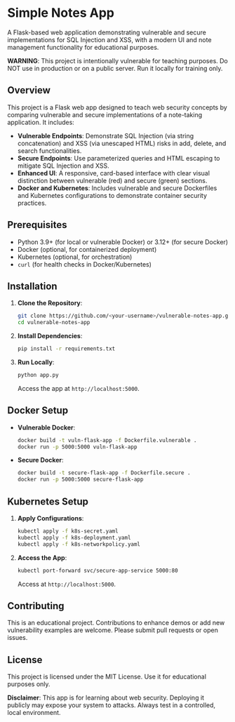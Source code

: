 # Simple Notes App

A Flask-based web application demonstrating vulnerable and secure implementations for SQL Injection and XSS, with a modern UI and note management functionality for educational purposes.

**WARNING**: This project is intentionally vulnerable for teaching purposes. Do NOT use in production or on a public server. Run it locally for training only.

## Overview

This project is a Flask web app designed to teach web security concepts by comparing vulnerable and secure implementations of a note-taking application. It includes:

- **Vulnerable Endpoints**: Demonstrate SQL Injection (via string concatenation) and XSS (via unescaped HTML) risks in add, delete, and search functionalities.
- **Secure Endpoints**: Use parameterized queries and HTML escaping to mitigate SQL Injection and XSS.
- **Enhanced UI**: A responsive, card-based interface with clear visual distinction between vulnerable (red) and secure (green) sections.
- **Docker and Kubernetes**: Includes vulnerable and secure Dockerfiles and Kubernetes configurations to demonstrate container security practices.

## Prerequisites

- Python 3.9+ (for local or vulnerable Docker) or 3.12+ (for secure Docker)
- Docker (optional, for containerized deployment)
- Kubernetes (optional, for orchestration)
- `curl` (for health checks in Docker/Kubernetes)

## Installation

1. **Clone the Repository**:
   ```bash
   git clone https://github.com/<your-username>/vulnerable-notes-app.git
   cd vulnerable-notes-app
   ```

2. **Install Dependencies**:
   ```bash
   pip install -r requirements.txt
   ```

3. **Run Locally**:
   ```bash
   python app.py
   ```
   Access the app at `http://localhost:5000`.

## Docker Setup

- **Vulnerable Docker**:
  ```bash
  docker build -t vuln-flask-app -f Dockerfile.vulnerable .
  docker run -p 5000:5000 vuln-flask-app
  ```

- **Secure Docker**:
  ```bash
  docker build -t secure-flask-app -f Dockerfile.secure .
  docker run -p 5000:5000 secure-flask-app
  ```

## Kubernetes Setup

1. **Apply Configurations**:
   ```bash
   kubectl apply -f k8s-secret.yaml
   kubectl apply -f k8s-deployment.yaml
   kubectl apply -f k8s-networkpolicy.yaml
   ```

2. **Access the App**:
   ```bash
   kubectl port-forward svc/secure-app-service 5000:80
   ```
   Access at `http://localhost:5000`.

## Contributing

This is an educational project. Contributions to enhance demos or add new vulnerability examples are welcome. Please submit pull requests or open issues.

## License

This project is licensed under the MIT License. Use it for educational purposes only.

**Disclaimer**: This app is for learning about web security. Deploying it publicly may expose your system to attacks. Always test in a controlled, local environment.
